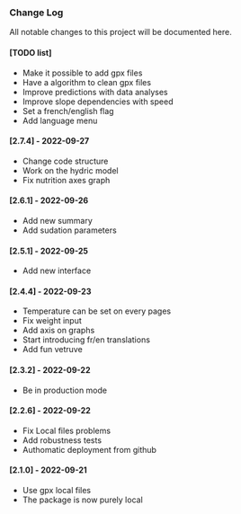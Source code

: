### Change Log
All notable changes to this project will be documented here. 

#### [TODO list]

- Make it possible to add gpx files
- Have a algorithm to clean gpx files
- Improve predictions with data analyses
- Improve slope dependencies with speed
- Set a french/english flag
- Add language menu


#### [2.7.4] - 2022-09-27

- Change code structure
- Work on the hydric model
- Fix nutrition axes graph

#### [2.6.1] - 2022-09-26

- Add new summary
- Add sudation parameters

#### [2.5.1] - 2022-09-25

- Add new interface

#### [2.4.4] - 2022-09-23

- Temperature can be set on every pages
- Fix weight input
- Add axis on graphs
- Start introducing fr/en translations
- Add fun vetruve

#### [2.3.2] - 2022-09-22

- Be in production mode

#### [2.2.6] - 2022-09-22
 
- Fix Local files problems
- Add robustness tests
- Authomatic deployment from github

#### [2.1.0] - 2022-09-21
  
- Use gpx local files
- The package is now purely local
 